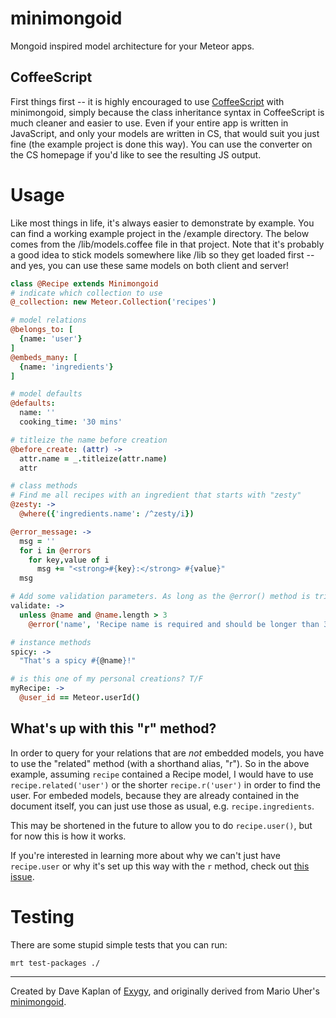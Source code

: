 minimongoid
===========

Mongoid inspired model architecture for your Meteor apps. 

## CoffeeScript
First things first -- it is highly encouraged to use [CoffeeScript](http://coffeescript.org/) with minimongoid, simply because the class inheritance syntax in CoffeeScript is much cleaner and easier to use. Even if your entire app is written in JavaScript, and only your models are written in CS, that would suit you just fine (the example project is done this way). You can use the converter on the CS homepage if you'd like to see the resulting JS output.

# Usage
Like most things in life, it's always easier to demonstrate by example. You can find a working example project in the /example directory. The below comes from the /lib/models.coffee file in that project. Note that it's probably a good idea to stick models somewhere like /lib so they get loaded first -- and yes, you can use these same models on both client and server!

```coffee
class @Recipe extends Minimongoid
# indicate which collection to use
@_collection: new Meteor.Collection('recipes')

# model relations
@belongs_to: [
  {name: 'user'}
]
@embeds_many: [
  {name: 'ingredients'}
]

# model defaults
@defaults:
  name: ''
  cooking_time: '30 mins'

# titleize the name before creation   
@before_create: (attr) ->
  attr.name = _.titleize(attr.name)
  attr

# class methods
# Find me all recipes with an ingredient that starts with "zesty"
@zesty: ->
  @where({'ingredients.name': /^zesty/i})

@error_message: ->
  msg = ''
  for i in @errors
    for key,value of i
      msg += "<strong>#{key}:</strong> #{value}"
  msg

# Add some validation parameters. As long as the @error() method is triggered, then validation will fail
validate: ->
  unless @name and @name.length > 3
    @error('name', 'Recipe name is required and should be longer than 3 letters.')

# instance methods
spicy: ->
  "That's a spicy #{@name}!"

# is this one of my personal creations? T/F
myRecipe: ->
  @user_id == Meteor.userId()
```


## What's up with this "r" method?
In order to query for your relations that are *not* embedded models, you have to use the "related" method (with a shorthand alias, "r"). So in the above example, assuming `recipe` contained a Recipe model, I would have to use `recipe.related('user')` or the shorter `recipe.r('user')` in order to find the user. For embeded models, because they are already contained in the document itself, you can just use those as usual, e.g. `recipe.ingredients`. 

This may be shortened in the future to allow you to do `recipe.user()`, but for now this is how it works. 

If you're interested in learning more about why we can't just have `recipe.user` or why it's set up this way with the `r` method, check out [this issue](https://github.com/Exygy/minimongoid/issues/2).

# Testing
There are some stupid simple tests that you can run:

    mrt test-packages ./

-----
Created by Dave Kaplan of [Exygy](http://exygy.com), and originally derived from Mario Uher's [minimongoid](https://github.com/haihappen/minimongoid). 
